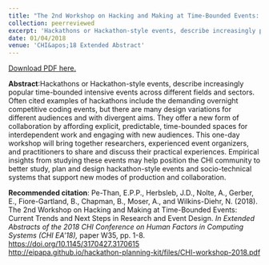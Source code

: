```yaml
---
title: "The 2nd Workshop on Hacking and Making at Time-Bounded Events: Current Trends and Next Steps in Research and Event Design"
collection: peerreviewed
excerpt: 'Hackathons or Hackathon-style events, describe increasingly popular time-bounded intensive events across different fields and sectors. Often cited examples of hackathons include the demanding overnight competitive coding events, but there are many design variations for different audiences and with divergent aims. They offer a new form of collaboration by affording explicit, predictable, time-bounded spaces for interdependent work and engaging with new audiences. This one-day workshop will bring together researchers, experienced event organizers, and practitioners to share and discuss their practical experiences. Empirical insights from studying these events may help position the CHI community to better study, plan and design hackathon-style events and socio-technical systems that support new modes of production and collaboration.'
date: 01/04/2018
venue: 'CHI&apos;18 Extended Abstract'
---
```

[Download PDF here.](http://eipapa.github.io/hackathon-planning-kit/files/CHI-workshop-2018.pdf)

**Abstract**:Hackathons or Hackathon-style events, describe increasingly popular time-bounded intensive events across different fields and sectors. Often cited examples of hackathons include the demanding overnight competitive coding events, but there are many design variations for different audiences and with divergent aims. They offer a new form of collaboration by affording explicit, predictable, time-bounded spaces for interdependent work and engaging with new audiences. This one-day workshop will bring together researchers, experienced event organizers, and practitioners to share and discuss their practical experiences. Empirical insights from studying these events may help position the CHI community to better study, plan and design hackathon-style events and socio-technical systems that support new modes of production and collaboration.

**Recommended citation**: Pe-Than, E.P.P., Herbsleb, J.D., Nolte, A., Gerber, E., Fiore-Gartland, B., Chapman, B., Moser, A., and Wilkins-Diehr, N. (2018). The 2nd Workshop on Hacking and Making at Time-Bounded Events: Current Trends and Next Steps in Research and Event Design. <i>In Extended Abstracts of the 2018 CHI Conference on Human Factors in Computing Systems (CHI EA'18), </i>paper W35, pp. 1-8. https://doi.org/10.1145/3170427.3170615 <br>http://eipapa.github.io/hackathon-planning-kit/files/CHI-workshop-2018.pdf
